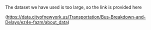 The dataset we have used is too large, so the link is provided here 

(https://data.cityofnewyork.us/Transportation/Bus-Breakdown-and-Delays/ez4e-fazm/about_data)
